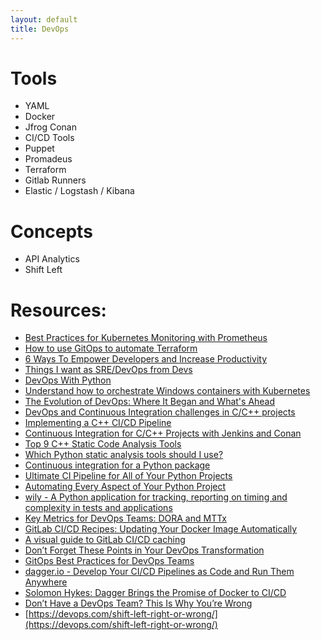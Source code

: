 ```yaml
---
layout: default
title: DevOps
---
```

# Tools
* YAML
* Docker
* Jfrog Conan
* CI/CD Tools
* Puppet
* Promadeus
* Terraform
* Gitlab Runners
* Elastic / Logstash / Kibana

# Concepts
* API Analytics
* Shift Left

# Resources:
* [Best Practices for Kubernetes Monitoring with Prometheus](https://logz.io/blog/kubernetes-monitoring-prometheus-guide/)
* [How to use GitOps to automate Terraform](https://opensource.com/article/23/1/automate-terraform-gitops)
* [6 Ways To Empower Developers and Increase Productivity](https://devops.com/6-ways-to-empower-developers-and-increase-productivity/)
* [Things I want as SRE/DevOps from Devs](https://oschvr.com/posts/what-id-like-as-sre/)
* [DevOps With Python](https://realpython.com/learning-paths/python-devops/?s=09)
* [Understand how to orchestrate Windows containers with Kubernetes](https://www.techtarget.com/searchitoperations/tip/Understand-how-to-orchestrate-Windows-containers-with-Kubernetes)
* [The Evolution of DevOps: Where It Began and What's Ahead](https://dzone.com/articles/the-evolution-of-devops-where-it-began-and-whats-a)
* [DevOps and Continuous Integration challenges in C/C++ projects](https://blog.conan.io/2017/03/14/Devops-and-Continouous-Integration-Challenges-in-C-C++-Projects.html)
* [Implementing a C++ CI/CD Pipeline](https://kobiton.com/blog/implementing-a-c-plus-plus-ci-cd-pipeline/)
* [Continuous Integration for C/C++ Projects with Jenkins and Conan](https://www.jenkins.io/blog/2017/07/07/jenkins-conan/)
* [Top 9 C++ Static Code Analysis Tools
](https://www.incredibuild.com/blog/top-9-c-static-code-analysis-tools)
* [Which Python static analysis tools should I use?](https://dev.to/codacy/which-python-static-analysis-tools-should-i-use-3838)
* [Continuous integration for a Python package](https://developer.ibm.com/articles/continuous-integration-for-a-python-package/)
* [Ultimate CI Pipeline for All of Your Python Projects
](https://martinheinz.dev/blog/69)
* [Automating Every Aspect of Your Python Project
](https://martinheinz.dev/blog/17)
* [wily - A Python application for tracking, reporting on timing and complexity in tests and applications](https://pypi.org/project/wily/)
* [Key Metrics for DevOps Teams: DORA and MTTx](https://thenewstack.io/key-metrics-for-devops-teams-dora-and-mttx/)
* [GitLab CI/CD Recipes: Updating Your Docker Image Automatically](https://www.tangramvision.com/blog/gitlab-ci-cd-recipes-updating-your-docker-image-automatically)
* [A visual guide to GitLab CI/CD caching](https://about.gitlab.com/blog/2022/09/12/a-visual-guide-to-gitlab-ci-caching/)
* [Don’t Forget These Points in Your DevOps Transformation](https://dzone.com/articles/dont-forget-these-points-in-your-devops-transforma)
* [GitOps Best Practices for DevOps Teams](https://dzone.com/articles/gitops-best-practices-for-devops-teams)
* [dagger.io - Develop Your CI/CD Pipelines as Code and Run Them Anywhere](https://dagger.io/)
* [Solomon Hykes: Dagger Brings the Promise of Docker to CI/CD](https://thenewstack.io/solomon-hykes-dagger-brings-the-promise-of-docker-to-ci-cd/)
* [Don’t Have a DevOps Team? This Is Why You’re Wrong](https://dzone.com/articles/dont-have-a-devops-team-this-is-why-youre-wrong)
* [https://devops.com/shift-left-right-or-wrong/](https://devops.com/shift-left-right-or-wrong/)
